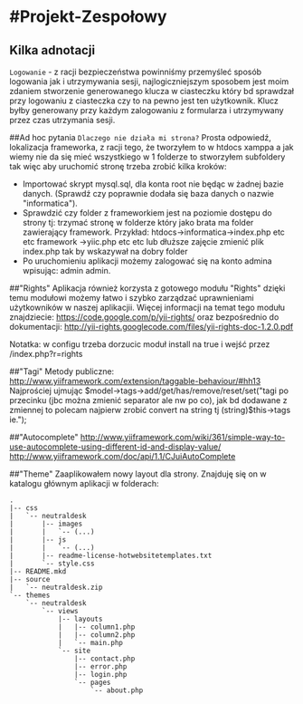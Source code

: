 #Projekt-Zespołowy
=================
## Kilka adnotacji
``Logowanie`` - z racji bezpieczeństwa powinniśmy przemyśleć sposób logowania jak i utrzymywania sesji, najlogiczniejszym sposobem jest moim zdaniem stworzenie generowanego klucza w ciasteczku który bd sprawdzał przy logowaniu z ciasteczka czy to na pewno jest ten użytkownik. Klucz byłby generowany przy każdym zalogowaniu z formularza i utrzymywany przez czas utrzymania sesji.

##Ad hoc pytania ``Dlaczego nie działa mi strona?``
Prosta odpowiedź, lokalizacja frameworka, z racji tego, że tworzyłem to w htdocs xamppa a jak wiemy nie da się mieć wszystkiego w 1 folderze to stworzyłem subfoldery tak więc aby uruchomić stronę trzeba zrobić kilka kroków:

* Importować skrypt mysql.sql, dla konta root nie będąc w żadnej bazie danych. (Sprawdź czy poprawnie dodała się baza danych o nazwie "informatica"). 
* Sprawdzić czy folder z frameworkiem jest na poziomie dostępu do strony tj: trzymać stronę w folderze który jako brata ma folder zawierający framework.
Przykład:
htdocs->informatica->index.php etc etc
		framework  ->yiic.php etc etc
lub dłuższe zajęcie zmienić plik index.php tak by wskazywał na dobry folder
* Po uruchomieniu aplikacji możemy zalogować się na konto admina wpisując: admin admin.

##"Rights"
Aplikacja również korzysta z gotowego modułu "Rights" dzięki temu modułowi możemy łatwo i szybko zarządzać uprawnieniami użytkowników w naszej aplikacjii. Więcej informacji na temat tego modułu znajdziecie:
https://code.google.com/p/yii-rights/    oraz bezpośrednio do dokumentacji: 
http://yii-rights.googlecode.com/files/yii-rights-doc-1.2.0.pdf


Notatka: w configu trzeba dorzucic moduł install na true i wejść przez /index.php?r=rights

##"Tagi"
Metody publiczne: http://www.yiiframework.com/extension/taggable-behaviour/#hh13
Najprościej ujmując $model->tags->add/get/has/remove/reset/set("tagi po przecinku (jbc można zmienić separator ale nw po co), jak bd dodawane z zmiennej to polecam najpierw zrobić convert na string tj (string)$this->tags ie.");

##"Autocomplete"
http://www.yiiframework.com/wiki/361/simple-way-to-use-autocomplete-using-different-id-and-display-value/
http://www.yiiframework.com/doc/api/1.1/CJuiAutoComplete

##"Theme"
Zaaplikowałem nowy layout dla strony. Znajduję się on w katalogu głównym aplikacji w folderach:
~~~
.
|-- css
|   `-- neutraldesk
|       |-- images
|       |   `-- (...)
|       |-- js
|       |   `-- (...)
|       |-- readme-license-hotwebsitetemplates.txt
|       `-- style.css
|-- README.mkd
|-- source
|   `-- neutraldesk.zip
`-- themes
    `-- neutraldesk
        `-- views
            |-- layouts
            |   |-- column1.php
            |   |-- column2.php
            |   `-- main.php
            `-- site
                |-- contact.php
                |-- error.php
                |-- login.php
                `-- pages
                    `-- about.php
